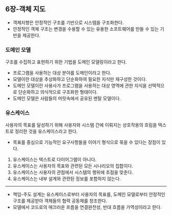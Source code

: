 ## 6장-객체 지도
- 객체지향은 안정적인 구조를 기반으로 시스템을 구조화한다.
- 안정적인 객체 구조는 변경을 수용할 수 있는 유용한 소프트웨어를 만들 수 있는 기반을 제공한다.

### 도메인 모델
구조를 수집하고 표현하기 위한 기법을 도메인 모델링이라고 한다.
- 프로그램을 사용하는 대상 분야를 도메인이라고 한다.
- 모델이란 대상을 추상화하고 단순화하여 필요한 지식만 재구성한 것이다.
- 도메인 모델이란 사용사가 프로그램을 사용하는 대상 영역에 관한 지식을 선택적으로 단순화하고 의식적으로 구조화한 형태이다.
- 도메인 모델은 사람들의 머릿속에서 공유된 멘탈 모델이다.

### 유스케이스
사용자의 목표를 달성하기 위해 사용자와 시스템 간에 이뤄지는 상호작용의 흐림을 텍스트로 정리한 것을 유스케이스라고 한다.
- 목표를 중심으로 기능적인 요구사항들을 이야기 형식으로 묶을 수 있다는 장점이 있다.
1. 유스케이스는 텍스트로 다이어그램이 아니다.
2. 유스케이스는 사용자의 목표와 관련된 모든 시나리오의 집합이다.
3. 유스케이스는 사용자의 관점에서 시스템의 행위에 초점을 맞춘다.
4. 유스케이스는 내부 설계와 관련된 정보를 포함하지 않는다.
---
- 책임-주도 설계는 유스케이스로부터 사용자의 목표를, 도메인 모델로부터 안정적인 구조를 제공받아 객체들의 협력 공동체를 창조한다.
- 모델에서 코드로의 매끄러운 프름을 연결완전성, 반대 흐름을 가역성이라고 한다.

